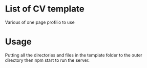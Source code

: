 # List of CV template

Various of one page profilio to use


# Usage
Putting all the directories and files in the template folder to the outer directory then npm start to run the server.
